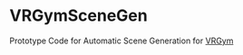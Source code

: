 # VRGymSceneGen
Prototype Code for Automatic Scene Generation for [VRGym](https://xuxie1031.github.io/projects/VRGym/VRGymProj.html)
